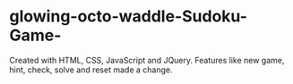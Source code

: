 # glowing-octo-waddle-Sudoku-Game-
Created with HTML, CSS, JavaScript and JQuery. Features like new game, hint, check, solve and reset
made a change.
